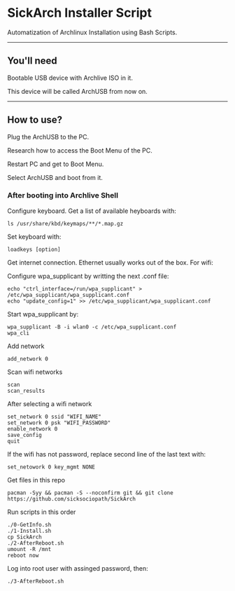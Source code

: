 # SickArch Installer Script 

Automatization of Archlinux Installation using Bash Scripts.

---
## You'll need
Bootable USB device with Archlive ISO in it.

This device will be called ArchUSB from now on.

---
## How to use?
Plug the ArchUSB to the PC.

Research how to access the Boot Menu of the PC.

Restart PC and get to Boot Menu.

Select ArchUSB and boot from it.

### After booting into Archlive Shell
Configure keyboard. Get a list of available heyboards with:

```
ls /usr/share/kbd/keymaps/**/*.map.gz
```

Set keyboard with:

```
loadkeys [option]
```

Get internet connection. Ethernet usually works out of the box. For wifi:

Configure wpa_supplicant by writting the next .conf file:

```
echo "ctrl_interface=/run/wpa_supplicant" > /etc/wpa_supplicant/wpa_supplicant.conf
echo "update_config=1" >> /etc/wpa_supplicant/wpa_supplicant.conf
```

Start wpa_supplicant by:

```
wpa_supplicant -B -i wlan0 -c /etc/wpa_supplicant.conf
wpa_cli
```

Add network
```
add_network 0
```

Scan wifi networks
```
scan
scan_results
```

After selecting a wifi network
```
set_network 0 ssid "WIFI_NAME"
set_network 0 psk "WIFI_PASSWORD"
enable_network 0
save_config
quit
```

If the wifi has not password, replace second line of the last text with:
```
set_netowork 0 key_mgmt NONE
```

Get files in this repo 
```
pacman -Syy && pacman -S --noconfirm git && git clone https://github.com/sicksociopath/SickArch
```

Run scripts in this order
```
./0-GetInfo.sh
./1-Install.sh
cp SickArch
./2-AfterReboot.sh
umount -R /mnt
reboot now
```
Log into root user with assinged password, then:
```
./3-AfterReboot.sh
```
